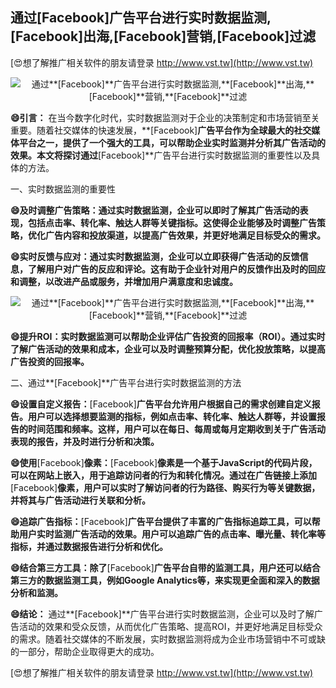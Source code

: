 ## **通过**[Facebook]**广告平台进行实时数据监测,**[Facebook]**出海,**[Facebook]**营销,**[Facebook]**过滤**

[😍想了解推广相关软件的朋友请登录 http://www.vst.tw](http://www.vst.tw)

 <center><img src="https://vst.tw/MP4/tuiguang/png/8.png" alt="通过**[Facebook]**广告平台进行实时数据监测,**[Facebook]**出海,**[Facebook]**营销,**[Facebook]**过滤"></center>

**😄引言：**
在当今数字化时代，实时数据监测对于企业的决策制定和市场营销至关重要。随着社交媒体的快速发展，**[Facebook]**广告平台作为全球最大的社交媒体平台之一，提供了一个强大的工具，可以帮助企业实时监测并分析其广告活动的效果。本文将探讨通过**[Facebook]**广告平台进行实时数据监测的重要性以及具体的方法。

一、实时数据监测的重要性

**😄及时调整广告策略：通过实时数据监测，企业可以即时了解其广告活动的表现，包括点击率、转化率、触达人群等关键指标。这使得企业能够及时调整广告策略，优化广告内容和投放渠道，以提高广告效果，并更好地满足目标受众的需求。**

**😄实时反馈与应对：通过实时数据监测，企业可以立即获得广告活动的反馈信息，了解用户对广告的反应和评论。这有助于企业针对用户的反馈作出及时的回应和调整，以改进产品或服务，并增加用户满意度和忠诚度。**

 <center><img src="https://vst.tw/MP4/tuiguang/png/2.png" alt="通过**[Facebook]**广告平台进行实时数据监测,**[Facebook]**出海,**[Facebook]**营销,**[Facebook]**过滤"></center>

**😄提升ROI：实时数据监测可以帮助企业评估广告投资的回报率（ROI）。通过实时了解广告活动的效果和成本，企业可以及时调整预算分配，优化投放策略，以提高广告投资的回报率。**

二、通过**[Facebook]**广告平台进行实时数据监测的方法

**😄设置自定义报告：**[Facebook]**广告平台允许用户根据自己的需求创建自定义报告。用户可以选择想要监测的指标，例如点击率、转化率、触达人群等，并设置报告的时间范围和频率。这样，用户可以在每日、每周或每月定期收到关于广告活动表现的报告，并及时进行分析和决策。**

**😄使用**[Facebook]**像素：**[Facebook]**像素是一个基于JavaScript的代码片段，可以在网站上嵌入，用于追踪访问者的行为和转化情况。通过在广告链接上添加**[Facebook]**像素，用户可以实时了解访问者的行为路径、购买行为等关键数据，并将其与广告活动进行关联和分析。**

**😄追踪广告指标：**[Facebook]**广告平台提供了丰富的广告指标追踪工具，可以帮助用户实时监测广告活动的效果。用户可以追踪广告的点击率、曝光量、转化率等指标，并通过数据报告进行分析和优化。**

**😄结合第三方工具：除了**[Facebook]**广告平台自带的监测工具，用户还可以结合第三方的数据监测工具，例如Google Analytics等，来实现更全面和深入的数据分析和监测。**

**😄结论：**
通过**[Facebook]**广告平台进行实时数据监测，企业可以及时了解广告活动的效果和受众反馈，从而优化广告策略、提高ROI，并更好地满足目标受众的需求。随着社交媒体的不断发展，实时数据监测将成为企业市场营销中不可或缺的一部分，帮助企业取得更大的成功。

[😍想了解推广相关软件的朋友请登录 http://www.vst.tw](http://www.vst.tw)




